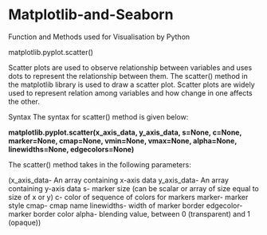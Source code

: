 # Matplotlib-and-Seaborn
Function and Methods used for Visualisation by Python

matplotlib.pyplot.scatter()

Scatter plots are used to observe relationship between variables and uses dots to represent the relationship between them. The scatter() method in the matplotlib library is used to draw a scatter plot. Scatter plots are widely used to represent relation among variables and how change in one affects the other. 

Syntax 
The syntax for scatter() method is given below:
 

**matplotlib.pyplot.scatter(x_axis_data, y_axis_data, s=None, c=None, marker=None, cmap=None, vmin=None, vmax=None, alpha=None, linewidths=None, edgecolors=None)** 
 

The scatter() method takes in the following parameters: 
 

(x_axis_data- An array containing x-axis data
y_axis_data- An array containing y-axis data
s- marker size (can be scalar or array of size equal to size of x or y)
c- color of sequence of colors for markers
marker- marker style
cmap- cmap name
linewidths- width of marker border
edgecolor- marker border color
alpha- blending value, between 0 (transparent) and 1 (opaque))
